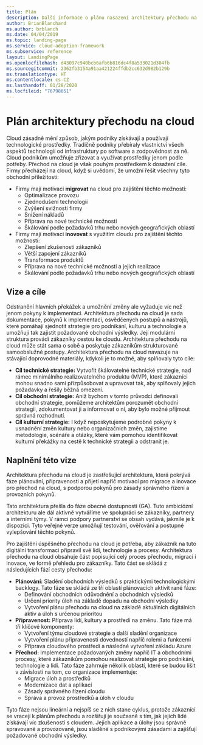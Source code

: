 ```yaml
---
title: Plán
description: Další informace o plánu nasazení architektury přechodu na cloud pro Azure od Microsoftu
author: BrianBlanchard
ms.author: brblanch
ms.date: 04/04/2019
ms.topic: landing-page
ms.service: cloud-adoption-framework
ms.subservice: reference
layout: LandingPage
ms.openlocfilehash: d43097c940bcb6afb6b816dc4f8a533021d304fb
ms.sourcegitcommit: 2362fb3154a91aa421224ffdb2cc632d982b129b
ms.translationtype: HT
ms.contentlocale: cs-CZ
ms.lasthandoff: 01/28/2020
ms.locfileid: "76798651"
---
```

# <a name="cloud-adoption-framework-roadmap"></a>Plán architektury přechodu na cloud

Cloud zásadně mění způsob, jakým podniky získávají a používají technologické prostředky. Tradičně podniky přebíraly vlastnictví všech aspektů technologií od infrastruktury po software a zodpovědnost za ně. Cloud podnikům umožňuje zřizovat a využívat prostředky jenom podle potřeby. Přechod na cloud je však pouhým prostředkem k dosažení cíle. Firmy přecházejí na cloud, když si uvědomí, že umožní řešit všechny tyto obchodní příležitosti:

- Firmy mají motivaci **migrovat** na cloud pro zajištění těchto možností:
  - Optimalizace provozu
  - Zjednodušení technologií
  - Zvýšení svižnosti firmy
  - Snížení nákladů
  - Příprava na nové technické možnosti
  - Škálování podle požadavků trhu nebo nových geografických oblastí
- Firmy mají motivaci **inovovat** s využitím cloudu pro zajištění těchto možností:
  - Zlepšení zkušeností zákazníků
  - Větší zapojení zákazníků
  - Transformace produktů
  - Příprava na nové technické možnosti a jejich realizace
  - Škálování podle požadavků trhu nebo nových geografických oblastí

## <a name="vision-and-objectives"></a>Vize a cíle

Odstranění hlavních překážek a umožnění změny ale vyžaduje víc než jenom pokyny k implementaci. Architektura přechodu na cloud je sada dokumentace, pokynů k implementaci, osvědčených postupů a nástrojů, které pomáhají sjednotit strategie pro podnikání, kulturu a technologie a umožňují tak zajistit požadované obchodní výsledky. Její modulární struktura provádí zákazníky cestou ke cloudu. Architektura přechodu na cloud může stát sama o sobě a poskytuje zákazníkům strukturované samoobslužné postupy. Architektura přechodu na cloud navazuje na stávající doprovodné materiály, kdykoli je to možné, aby splňovaly tyto cíle:

- **Cíl technické strategie:** Vytvořit škálovatelné technické strategie, nad rámec minimálního realizovatelného produktu (MVP), které zákazníci mohou snadno sami přizpůsobovat a upravovat tak, aby splňovaly jejich požadavky a řešily běžná omezení.
- **Cíl obchodní strategie:** Aniž bychom v tomto průvodci definovali obchodní strategie, pomůžeme architektům porozumět obchodní strategii, zdokumentovat ji a informovat o ní, aby bylo možné přijmout správná rozhodnutí.
- **Cíl kulturní strategie:** I když neposkytujeme podrobné pokyny k usnadnění změn kultury nebo organizačních změn, zajistíme metodologie, scénáře a otázky, které vám pomohou identifikovat kulturní překážky na cestě k technické strategii a odstranit je.

## <a name="fulfilling-the-vision"></a>Naplnění této vize

Architektura přechodu na cloud je zastřešující architektura, která pokrývá fáze plánování, připravenosti a přijetí napříč motivací pro migrace a inovace pro přechod na cloud, s podporou pokynů pro zásady správného řízení a provozních pokynů.

Tato architektura přešla do fáze obecné dostupnosti (GA). Tuto ambiciózní architekturu ale dál aktivně vytváříme ve spolupráci se zákazníky, partnery a interními týmy. V rámci podpory partnerství se obsah vydává, jakmile je k dispozici. Tyto veřejné verze umožňují testování, ověřování a postupné vylepšování těchto pokynů. 

Pro zajištění úspěšného přechodu na cloud je potřeba, aby zákazník na tuto digitální transformaci připravil své lidi, technologie a procesy. Architektura přechodu na cloud obsahuje část popisující celý proces přechodu, migraci i inovace, ve formě přehledu pro zákazníky. Tato část se skládá z následujících fází cesty přechodu:

- **Plánování:** Sladění obchodních výsledků s praktickými technologickými backlogy. Tato fáze se skládá ze tří oblastí plánovacích aktivit rané fáze:
  - Definování obchodních odůvodnění a obchodních výsledků
  - Určení priority úloh na základě dopadu na obchodní výsledky
  - Vytvoření plánu přechodu na cloud na základě aktuálních digitálních aktiv a úloh s určenou prioritou
- **Připravenost:** Příprava lidí, kultury a prostředí na změnu. Tato fáze má tři klíčové komponenty:
  - Vytvoření týmu cloudové strategie a další sladění organizace
  - Vytvoření plánu připravenosti dovedností napříč rolemi a funkcemi
  - Příprava cloudového prostředí a následné vytvoření základu Azure
- **Přechod:** Implementace požadovaných změny napříč IT a obchodními procesy, které zákazníkům pomohou realizovat strategie pro podnikání, technologie a lidi. Tato fáze zahrnuje několik oblastí, které se budou lišit v závislosti na tom, co organizace implementuje:
  - Migrace úloh a prostředků
  - Modernizace dat a aplikací
  - Zásady správného řízení cloudu
  - Správa a provoz prostředků a úloh v cloudu

Tyto fáze nejsou lineární a nejspíš se z nich stane cyklus, protože zákazníci se vracejí k plánům přechodu a rozšiřují je současně s tím, jak jejich lidé získávají víc zkušeností s cloudem. Jejich aplikace a úlohy jsou správně spravované a provozované, jsou sladěné s podnikovými zásadami a zajišťují požadované obchodní výsledky.
